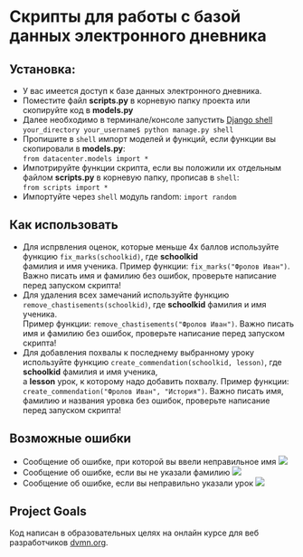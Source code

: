 # Скрипты для работы с базой данных электронного дневника

## Установка:
- У вас имеется доступ к базе данных электронного дневника.
- Поместите файл __scripts.py__ в корневую папку проекта или скопируйте код в __models.py__
- Далее необходимо в терминале/консоле запустить [Django shell](https://tutorial.djangogirls.org/ru/django_orm/) <br>
```your_directory your_username$ python manage.py shell``` <br>
- Пропишите в ```shell``` импорт моделей и функций, если функции вы скопировали в __models.py__:<br>
```from datacenter.models import *```
- Импотрируйте функции скрипта, если вы положили их отдельным файлом __scripts.py__ в корневую папку, прописав в ```shell```:<br>
```from scripts import *```
- Импортуйте через ```shell```  модуль random:
```import random```

## Как использовать 
- Для испрвления оценок, которые меньше 4х баллов используйте функцию ```fix_marks(schoolkid)```, где __schoolkid__ <br>
фамилия и имя ученика. Пример функции: ```fix_marks("Фролов Иван")```. Важно писать имя и фамилию без ошибок, проверьте написание перед запуском скрипта!
- Для удаления всех замечаний используйте функцию ```remove_chastisements(schoolkid)```, где __schoolkid__ фамилия и имя ученика.<br>
Пример функции: ```remove_chastisements("Фролов Иван")```. Важно писать имя и фамилию без ошибок, проверьте написание перед запуском скрипта!
- Для добавления похвалы к последнему выбранному уроку используйте функцию ```create_commendation(schoolkid, lesson)```, где __schoolkid__ фамилия и имя ученика,<br>
а __lesson__ урок, к которому надо добавить похвалу. Пример функции: ```create_commendation("Фролов Иван", "История")```. Важно писать имя, фамилию и названия уровка без ошибок, проверьте написание перед запуском скрипта!

## Возможные ошибки
- Сообщение об ошибке, при которой вы ввели неправильное имя ![](https://ibb.co/xj4KdWz)
- Сообщение об ошибке, если вы не указали фамилию ![](https://ibb.co/72ZfJ8Y)
- Сообщение об ошибке, если вы неправильно указали урок ![](https://ibb.co/fnpjGmn)

## Project Goals
Код написан в образовательных целях на онлайн курсе для веб разработчиков [dvmn.org](https://dvmn.org/).
